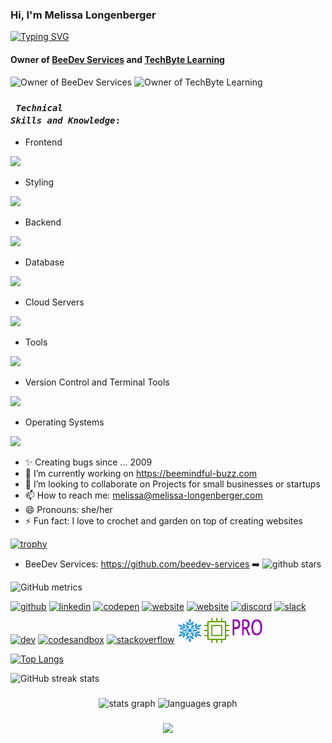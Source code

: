 ### Hi, I'm Melissa Longenberger

[![Typing SVG](https://readme-typing-svg.demolab.com?font=Fira+Code&size=24&pause=1000&color=B6A04F&random=false&width=535&lines=Full+Stack+Developer+and+Educator;Small+business+Owner)](https://git.io/typing-svg)

#### Owner of <a href="https://beedev-services.com">BeeDev Services</a> and <a href="https://techbyte-learning.com">TechByte Learning</a>
<img src="https://images.craftsnherbs.com/logos/beedevNew.png" alt="Owner of BeeDev Services" width="450"> <img src="https://images.craftsnherbs.com/logos/techbytelearning.png" alt="Owner of TechByte Learning" width="450">

### <code> _**Technical Skills and Knowledge**_: </code>

- Frontend
<p align="left">
  <a href="https://skillicons.dev">
    <img src="https://skillicons.dev/icons?i=html,js,jquery,react,vite,nextjs,redux,pug,md" />
  </a>
</p>

- Styling
<p align="left">
  <a href="https://skillicons.dev">
    <img src="https://skillicons.dev/icons?i=css,less,tailwind,materialui,styledcomponents,sass" />
  </a>
</p>

- Backend
<p align="left">
  <a href="https://skillicons.dev">
    <img src="https://skillicons.dev/icons?i=nodejs,py,django,java,eclipse,spring,flask,fastapi,express,cs,dotnet,regex" />
  </a>
</p>

- Database
<p align="left">
  <a href="https://skillicons.dev">
    <img src="https://skillicons.dev/icons?i=mysql,postgresql,sqlite,mongodb" />
  </a>
</p>

- Cloud Servers
<p align="left">
  <a href="https://skillicons.dev">
    <img src="https://skillicons.dev/icons?i=azure,aws,cloudflare,heroku,netlify,vercel" />
  </a>
</p>

- Tools
<p align="left">
  <a href="https://skillicons.dev">
    <img src="https://skillicons.dev/icons?i=figma,vscode,postman,codepen,replit,discord,discordjs,cypress,devto,notion,npm,obsidian" />
  </a>
</p>

- Version Control and Terminal Tools
<p align="left">
  <a href="https://skillicons.dev">
    <img src="https://skillicons.dev/icons?i=git,github,githubactions,bitbucket,gitlab,bash,powershell,vim,nginx" />
  </a>
</p>

- Operating Systems
<p align="left">
  <a href="https://skillicons.dev">
    <img src="https://skillicons.dev/icons?i=apple,windows,linux,ubuntu" />
  </a>
</p>


- ✨ Creating bugs since ... 2009
- 🔭 I’m currently working on https://beemindful-buzz.com
- 👯 I’m looking to collaborate on Projects for small businesses or startups 
- 📫 How to reach me: melissa@melissa-longenberger.com 
- 😄 Pronouns: she/her 
- ⚡ Fun fact: I love to crochet and garden on top of creating websites 

[![trophy](https://github-profile-trophy.vercel.app/?username=melissa-24)](https://github.com/ryo-ma/github-profile-trophy)

- BeeDev Services: https://github.com/beedev-services :arrow_right: ![github stars](https://img.shields.io/github/stars/beedev-services?style=social)

![GitHub metrics](https://metrics.lecoq.io/melissa-24) 

[<img src='https://cdn.jsdelivr.net/npm/simple-icons@3.0.1/icons/github.svg' alt='github' height='40'>](https://github.com/melissa-24)  [<img src='https://cdn.jsdelivr.net/npm/simple-icons@3.0.1/icons/linkedin.svg' alt='linkedin' height='40'>](https://www.linkedin.com/in/melissa-longenberger/)  [<img src='https://cdn.jsdelivr.net/npm/simple-icons@3.0.1/icons/codepen.svg' alt='codepen' height='40'>](https://codepen.io/WolfsVeteran)  [<img src='https://cdn.jsdelivr.net/npm/simple-icons@3.0.1/icons/icloud.svg' alt='website' height='40'>](https://melissa-longenberger.com)  [<img src='https://cdn.jsdelivr.net/npm/simple-icons@3.0.1/icons/icloud.svg' alt='website' height='40'>](https://beedev-itservices.com)  [<img src='https://cdn.jsdelivr.net/npm/simple-icons@3.0.1/icons/discord.svg' alt='discord' height='40'>](https://discord.gg/A5PSJwp)  [<img src='https://cdn.jsdelivr.net/npm/simple-icons@3.0.1/icons/slack.svg' alt='slack' height='40'>](https://beedev-itservices.slack.com) [<img src='https://cdn.jsdelivr.net/npm/simple-icons@3.0.1/icons/dev-dot-to.svg' alt='dev' height='40'>](https://dev.to/melissa24)  [<img src='https://cdn.jsdelivr.net/npm/simple-icons@3.0.1/icons/codesandbox.svg' alt='codesandbox' height='40'>](https://codesandbox.io/u/melissa-24)  [<img src='https://cdn.jsdelivr.net/npm/simple-icons@3.0.1/icons/stackoverflow.svg' alt='stackoverflow' height='40'>](https://stackoverflow.com/users/13722246)  <a href='https://archiveprogram.github.com/'><img src='https://raw.githubusercontent.com/acervenky/animated-github-badges/master/assets/acbadge.gif' width='40' height='40'></a> <a href='https://docs.github.com/en/developers'><img src='https://raw.githubusercontent.com/acervenky/animated-github-badges/master/assets/devbadge.gif' width='40' height='40'></a> <a href='https://github.com/pricing'><img src='https://raw.githubusercontent.com/acervenky/animated-github-badges/master/assets/pro.gif' width='50' height='50'></a>

[![Top Langs](https://github-readme-stats.vercel.app/api/top-langs/?username=melissa-24)](https://github.com/anuraghazra/github-readme-stats)

![GitHub streak stats](https://github-readme-streak-stats.herokuapp.com/?user=melissa-24)  

###

<div align="center">
  <img src="https://github-readme-stats.vercel.app/api?username=melissa-24&hide_title=false&hide_rank=false&show_icons=true&include_all_commits=true&count_private=true&disable_animations=false&theme=dracula&locale=en&hide_border=false&order=1" height="150" alt="stats graph"  />
  <img src="https://github-readme-stats.vercel.app/api/top-langs?username=melissa-24&locale=en&hide_title=false&layout=compact&card_width=320&langs_count=5&theme=dracula&hide_border=false&order=2" height="150" alt="languages graph"  />
</div>

###

<div align="center">
  <img src="https://profile-counter.glitch.me/melissa-24/count.svg?"  />
</div>
